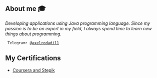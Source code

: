 ## About me :mortar_board:

<p><em>Developing applications using Java programming language. Since my passion is to be an expert in my field, I always spend time to learn new things about programming.
</em></p>

<code> Telegram: [@axelrodadil1](https://telegram.me/axelrodadil1)</code>

## My Certifications
- [Coursera and Stepik](https://github.com/AxelrodAdil/Certificates)
